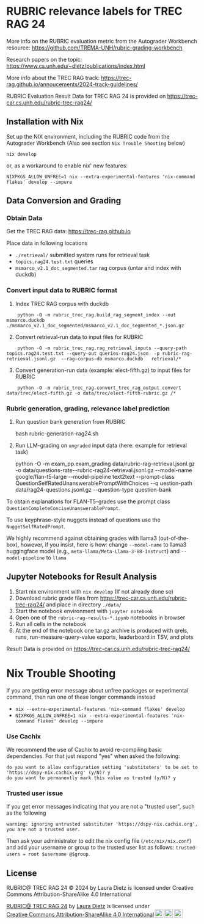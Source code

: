 # RUBRIC relevance labels for TREC RAG 24 

More info on the RUBRIC evaluation metric from the Autograder Workbench resource: <https://github.com/TREMA-UNH/rubric-grading-workbench>

Research papers on the topic: <https://www.cs.unh.edu/~dietz/publications/index.html>

More info about the TREC RAG track: <https://trec-rag.github.io/annoucements/2024-track-guidelines/>


RUBRIC Evaluation Result Data for TREC RAG 24 is provided on <https://trec-car.cs.unh.edu/rubric-trec-rag24/>


## Installation with Nix

Set up the NIX environment, including the RUBRIC code from the Autograder Workbench (Also see section `Nix Trouble Shooting` below)

    nix develop

or, as a workaround to enable nix' new features:

    NIXPKGS_ALLOW_UNFREE=1 nix --extra-experimental-features 'nix-command flakes' develop --impure

## Data Conversion and Grading

### Obtain Data

Get the TREC RAG data: <https://trec-rag.github.io>

Place data in following locations

   * `./retrieval/`  submitted system runs for retrieval task
   * `topics.rag24.test.txt`  queries
   * `msmarco_v2.1_doc_segmented.tar` rag corpus (untar and index with duckdb)



### Convert input data to RUBRIC format

1. Index TREC RAG corpus with duckdb 
```
    python -O -m rubric_trec_rag.build_rag_segment_index --out msmarco.duckdb  ./msmarco_v2.1_doc_segmented/msmarco_v2.1_doc_segmented_*.json.gz 
```
2. Convert retrieval-run data to input files for RUBRIC
```
    python -O -m rubric_trec_rag.rag_retrieval_inputs --query-path topics.rag24.test.txt --query-out queries-rag24.json  -p rubric-rag-retrieval.jsonl.gz  --rag-corpus-db msmarco.duckdb   retrieval/*
```

3. Convert generation-run data (example: elect-fifth.gz) to input files for RUBRIC
```
    python -O -m rubric_trec_rag.convert_trec_rag_output convert data/trec/elect-fifth.gz -o data/trec/elect-fifth-rubric.gz /*
```

### Rubric generation, grading, relevance label prediction

1. Run question bank generation from RUBRIC

    bash rubric-generation-rag24.sh

2. Run LLM-grading on `ungraded` input data (here: example for retrieval task)

    python -O -m exam_pp.exam_grading data/rubric-rag-retrieval.jsonl.gz -o data/questions-rate--rubric-rag24-retrieval.jsonl.gz  --model-name google/flan-t5-large --model-pipeline text2text --prompt-class QuestionSelfRatedUnanswerablePromptWithChoices --q
uestion-path data/rag24-questions.jsonl.gz  --question-type question-bank


To obtain explanations for FLAN-T5-grades use the prompt class `QuestionCompleteConciseUnanswerablePrompt`.

To use keyphrase-style nuggets instead of questions use the `NuggetSelfRatedPrompt`.

We highly recommend against obtaining grades with llama3 (out-of-the-box), however, if you insist, here is how: change `--model-name` to llama3 huggingface model (e.g., `meta-llama/Meta-Llama-3-8B-Instruct`) and `--model-pipeline` to `llama`



## Jupyter Notebooks for Result Analysis

1. Start nix environment with `nix develop` (If not already done so) 
2. Download rubric grade files from <https://trec-car.cs.unh.edu/rubric-trec-rag24/> and place in directory `./data/`
3. Start the notebook environment with `jupyter notebook`
4. Open one of the `rubric-rag-results-*.ipynb` notebooks in browser
5. Run all cells in the notebook
6. At the end of the notebook one tar.gz archive is produced with qrels, runs, run-measure-query-value exports, leaderboard in TSV, and plots

Result Data is provided on <https://trec-car.cs.unh.edu/rubric-trec-rag24/>


# Nix Trouble Shooting


If you are getting error message about unfree packages or experimental command, then run one of these longer commands instead

* `nix --extra-experimental-features 'nix-command flakes' develop` 
* `NIXPKGS_ALLOW_UNFREE=1 nix --extra-experimental-features 'nix-command flakes' develop --impure`


### Use Cachix

We recommend the use of Cachix to avoid re-compiling basic dependencies. For that just respond "yes" when asked the following:

```
do you want to allow configuration setting 'substituters' to be set to 'https://dspy-nix.cachix.org' (y/N)? y
do you want to permanently mark this value as trusted (y/N)? y
```


### Trusted user issue

If you get error messages indicating that you are not a "trusted user", such as the following

```
warning: ignoring untrusted substituter 'https://dspy-nix.cachix.org', you are not a trusted user.
```

Then ask your administrator to edit the nix config file (`/etc/nix/nix.conf`) and add your username or group to the trusted user list as follows: `trusted-users = root $username @$group`.




## License

RUBRIC@ TREC RAG 24 © 2024 by Laura Dietz is licensed under Creative Commons Attribution-ShareAlike 4.0 International 

 <p xmlns:cc="http://creativecommons.org/ns#" xmlns:dct="http://purl.org/dc/terms/"><a property="dct:title" rel="cc:attributionURL" href="https://trec-car.cs.unh.edu/rubric-trec-rag24/">RUBRIC@ TREC RAG 24</a> by <a rel="cc:attributionURL dct:creator" property="cc:attributionName" href="https://www.cs.unh.edu/~dietz/">Laura Dietz</a> is licensed under <a href="https://creativecommons.org/licenses/by-sa/4.0/?ref=chooser-v1" target="_blank" rel="license noopener noreferrer" style="display:inline-block;">Creative Commons Attribution-ShareAlike 4.0 International<img style="height:22px!important;margin-left:3px;vertical-align:text-bottom;" src="https://mirrors.creativecommons.org/presskit/icons/cc.svg?ref=chooser-v1" alt=""><img style="height:22px!important;margin-left:3px;vertical-align:text-bottom;" src="https://mirrors.creativecommons.org/presskit/icons/by.svg?ref=chooser-v1" alt=""><img style="height:22px!important;margin-left:3px;vertical-align:text-bottom;" src="https://mirrors.creativecommons.org/presskit/icons/sa.svg?ref=chooser-v1" alt=""></a></p> 



[install-nix]: https://nix.dev/install-nix



